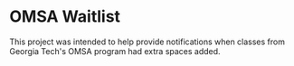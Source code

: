 # OMSA Waitlist

This project was intended to help provide notifications when classes from Georgia Tech's OMSA program had extra spaces added.
